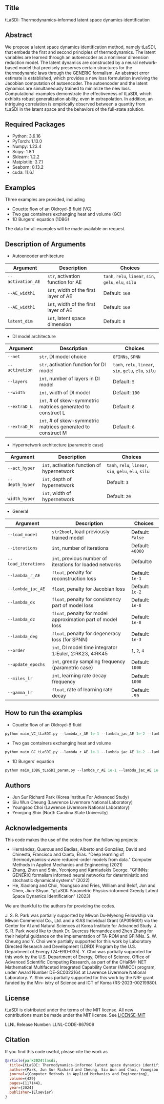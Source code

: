 ## Title

tLaSDI: Thermodynamics-informed latent space dynamics identification


## Abstract 

We propose a latent space dynamics identification method, namely tLaSDI, that embeds the first and second principles of thermodynamics. 
The latent variables are learned through an autoencoder as a nonlinear dimension reduction model.
The latent dynamics are constructed by a neural network-based model that precisely preserves certain structures for the thermodynamic laws through the GENERIC formalism.
An abstract error estimate is established, which provides a new loss formulation involving the Jacobian computation of autoencoder.
The autoencoder and the latent dynamics are simultaneously trained to minimize the new loss.
Computational examples demonstrate the effectiveness of tLaSDI, which exhibits robust generalization ability, even in extrapolation.
In addition, an intriguing correlation is empirically observed between a quantity from tLaSDI in the latent space and the behaviors of the full-state solution.

## Required Packages

- Python: 3.9.16
- PyTorch: 1.13.0
- Numpy: 1.23.4
- Scipy: 1.8.1
- Sklearn: 1.2.2
- Matplotlib: 3.7.1
- Seaborn: 0.13.2
- cuda: 11.6.1

## Examples

Three examples are provided, including
- Couette flow of an Oldroyd-B fluid (VC)
- Two gas containers exchanging heat and volume (GC)
- 1D Burgers’ equation (1DBG)

The data for all examples will be made available on request.

## Description of Arguments

- Autoencoder architecture
  
| Argument | Description | Choices |
| -------- | -------- | -------- |
| `--activation_AE`   | `str`, activation function for AE   |  `tanh`, `relu`, `linear`, `sin`, `gelu`, `elu`, `silu` |
| `--AE_width1`       | `int`, width of the first layer of AE | Default: `160` |
| `--AE_width1`       | `int`, width of the first layer of AE | Default: `160` |
| `latent_dim`        | `int`, latent space dimension | Default: `8` |

- DI model architecture

| Argument | Description | Choices |
| -------- | -------- | -------- |
| `--net`  | `str`, DI model choice | `GFINNs`, `SPNN` | 
| `--activation` | `str`, activation function for DI model  | `tanh`, `relu`, `linear`, `sin`, `gelu`, `elu`, `silu`  |
| `--layers` | `int`, number of layers in DI model | Default: `5` |
| `--width` | `int`, width of DI model | Default: `100` |
| `--extraD_L` | `int`, # of skew-symmetric matrices generated to construct L | Default: `8` |
| `--extraD_M` | `int`, # of skew-symmetric matrices generated to construct M | Default: `8` |

- Hypernetwork architecture (parametric case)

| Argument | Description | Choices |
| -------- | -------- | -------- |
|`--act_hyper` | `int`, activation function of hypernetwork | `tanh`, `relu`, `linear`, `sin`, `gelu`, `elu`, `silu`  |
|`--depth_hyper` | `int`, depth of hypernetwork | Default: `3`  |
|`--width_hyper` | `int`, width of hypernetwork | Default: `20` |


- General
  
| Argument | Description | Choices |
| -------- | -------- | -------- |
|`--load_model`| `str2bool`, load previously trained model | Default: `False`|
|`--iterations`| `int`, number of iterations | Default: `40000`|
|`--load_iterations`| `int`, previous number of iterations for loaded networks | Default:`0` |
|`--lambda_r_AE`| `float`, penalty for reconstruction loss | Default: `1e-1`|
|`--lambda_jac_AE`|`float`, penalty for Jacobian loss | Default: `1e-2`|
|`--lambda_dx` | `float`, penalty for consistency part of model loss | Default: `1e-8`|
|`--lambda_dz` | `float`, penalty for model approximation part of model loss | Default: `1e-8`|
|`--lambda_deg` | `float`, penalty for degeneracy loss (for SPNN) | Default: `1e-3`|
|`--order` | `int`, DI model time integrator 1:Euler, 2:RK23, 4:RK45 | `1`, `2`, `4`|
|`--update_epochs` | `int`, greedy sampling frequency (parametric case) | Default: `1000`| 
|`--miles_lr` | `int`, learning rate decay frequency | Default: `1000`|
|`--gamma_lr` | `float`, rate of learning rate decay | Default: `.99`|

## How to run the examples

- Couette flow of an Oldroyd-B fluid
  
```python
python main_VC_tLaSDI.py --lambda_r_AE 1e-1 --lambda_jac_AE 1e-2 --lambda_dx 1e-8 --lambda_Dz 1e-8 ...
```

- Two gas containers exchanging heat and volume
  
```python
python main_GC_tLaSDI.py --lambda_r_AE 1e-1 --lambda_jac_AE 1e-2 --lambda_dx 1e-7 --lambda_Dz 1e-7 ...
```

- 1D Burgers’ equation
  
```python
python main_1DBG_tLaSDI_param.py --lambda_r_AE 1e-1 --lambda_jac_AE 1e-9 --lambda_dx 1e-7 --lambda_Dz 1e-7 ...
```

## Authors

- Jun Sur Richard Park (Korea Institue For Advanced Study)
- Siu Wun Cheung (Lawrence Livermore National Laboratory)
- Youngsoo Choi (Lawrence Livermore National Laboratory)
- Yeonjong Shin (North Carolina State University)

## Acknowledgements

This code makes the use of the codes from the following projects:

- Hernández, Quercus and Badías, Alberto and González, David and Chinesta, Francisco and Cueto, Elías. "Deep learning of thermodynamics-aware reduced-order models from data." Computer Methods in Applied Mechanics and Engineering (2021)
- Zhang, Zhen and Shin, Yeonjong and Karniadakis George. "GFINNs: GENERIC formalism informed neural networks for deterministic and stochastic dynamical systems" (2022)
- He, Xiaolong and Choi, Youngsoo and Fries, William and Belof, Jon and Chen, Jiun-Shyan. "gLaSDI: Parametric Physics-informed Greedy Latent Space Dynamics Identiﬁcation" (2023)

We are thankful to the authors for providing the codes.

J. S. R. Park was partially supported by Miwon Du-Myeong
Fellowship via Miwon Commercial Co., Ltd. and a KIAS Individual Grant (AP095601)
via the Center for AI and Natural Sciences at Korea Institute for Advanced Study.
J. S. R. Park would like to thank Dr. Quercus Hernandez and Zhen Zhang for their
helpful guidance on the implementation of TA-ROM and GFINNs. S. W. Cheung and
Y. Choi were partially supported for this work by Laboratory Directed Research and
Development (LDRD) Program by the U.S. Department of Energy (24-ERD-035). Y.
Choi was partially supported for this work by the U.S. Department of Energy, Office
of Science, Office of Advanced Scientific Computing Research, as part of the CHaRM-
NET Mathematical Multifaceted Integrated Capability Center (MMICC) program,
under Award Number DE-SC0023164 at Lawrence Livermore National Laboratory.
Y. Shin was partially supported for this work by the NRF grant funded by the Min-
istry of Science and ICT of Korea (RS-2023-00219980).


## License
tLaSDI is distributed under the terms of the MIT license. All new contributions must be made under the MIT license. See
[LICENSE-MIT](https://github.com/pjss1223/tLaSDI/blob/main/LICENSE)

LLNL Release Number: LLNL-CODE-867909

## Citation

If you find this code useful, please cite the work as

```bibtex
@article{park2024tlasdi,
  title={tLaSDI: Thermodynamics-informed latent space dynamics identification},
  author={Park, Jun Sur Richard and Cheung, Siu Wun and Choi, Youngsoo and Shin, Yeonjong},
  journal={Computer Methods in Applied Mechanics and Engineering},
  volume={429}
  pages={117144},
  year={2024}
  publisher={Elsevier}
}


